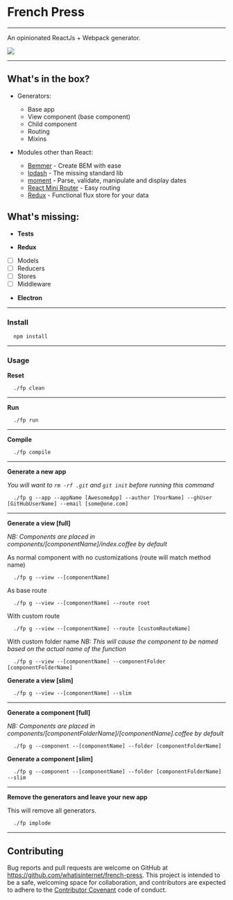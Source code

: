 # French Press
---

An opinionated ReactJs + Webpack generator.

![](https://raw.github.com/whatisinternet/french-press/master/logo.png)

---

## What's in the box?
- Generators:
  - Base app
  - View component (base component)
  - Child component
  - Routing
  - Mixins

- Modules other than React:
  - [Bemmer](https://www.npmjs.com/package/bemmer-node) - Create BEM with ease
  - [lodash](https://www.npmjs.com/package/lodash) - The missing standard lib
  - [moment](https://www.npmjs.com/package/moment) - Parse, validate, manipulate and display dates
  - [React Mini Router](https://www.npmjs.com/package/react-mini-router) - Easy routing
  - [Redux](https://www.npmjs.com/package/redux) - Functional flux store for your data

## What's missing:

- **Tests**

- **Redux**
- [ ] Models
- [ ] Reducers
- [ ] Stores
- [ ] Middleware

- **Electron**

---

### Install

```shell
  npm install
```

---

### Usage

**Reset**
```shell
  ./fp clean
```

---

**Run**
```shell
  ./fp run
```

---

**Compile**
```shell
  ./fp compile
```

---

**Generate a new app**

*You will want to `rm -rf .git` and `git init` before running this command*

```shell
  ./fp g --app --appName [AwesomeApp] --author [YourName] --ghUser [GitHubUserName] --email [some@one.com]
```

---

**Generate a view [full]**

*NB: Components are placed in components/[componentName]/index.coffee by default*

As normal component with no customizations (route will match method name)
```shell
  ./fp g --view --[componentName]
```

As base route
```shell
  ./fp g --view --[componentName] --route root
```

With custom route
```shell
  ./fp g --view --[componentName] --route [customRouteName]
```

With custom folder name
*NB: This will cause the component to be named based on the actual name of the function*
```shell
  ./fp g --view --[componentName] --componentFolder [componentFolderName]
```

**Generate a view [slim]**

```shell
  ./fp g --view --[componentName] --slim
```

---

**Generate a component [full]**

*NB: Components are placed in components/[componentFolderName]/[componentName].coffee by default*

```shell
  ./fp g --component --[componentName] --folder [componentFolderName]
```

**Generate a component [slim]**

```shell
  ./fp g --component --[componentName] --folder [componentFolderName] --slim
```

---

**Remove the generators and leave your new app**

This will remove all generators.

```shell
  ./fp implode
```

---

## Contributing

Bug reports and pull requests are welcome on GitHub at https://github.com/whatisinternet/french-press. This project is intended to be a safe, welcoming space for collaboration, and contributors are expected to adhere to the [Contributor Covenant](http://contributor-covenant.org) code of conduct.
